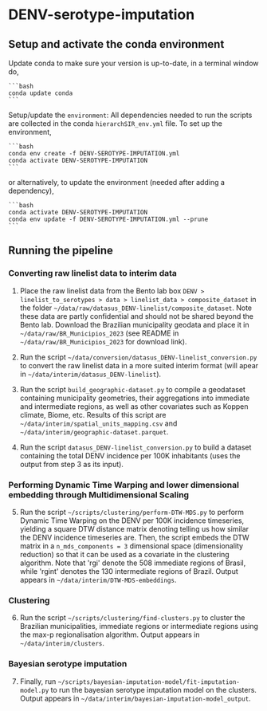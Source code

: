 # DENV-serotype-imputation

## Setup and activate the conda environment

Update conda to make sure your version is up-to-date, in a terminal window do,

    ```bash
    conda update conda
    ```

Setup/update the `environment`: All dependencies needed to run the scripts are collected in the conda `hierarchSIR_env.yml` file. To set up the environment,

    ```bash
    conda env create -f DENV-SEROTYPE-IMPUTATION.yml
    conda activate DENV-SEROTYPE-IMPUTATION
    ```

or alternatively, to update the environment (needed after adding a dependency),

    ```bash
    conda activate DENV-SEROTYPE-IMPUTATION
    conda env update -f DENV-SEROTYPE-IMPUTATION.yml --prune
    ```

## Running the pipeline

### Converting raw linelist data to interim data

1. Place the raw linelist data from the Bento lab box `DENV > linelist_to_serotypes > data > linelist_data > composite_dataset` in the folder `~/data/raw/datasus_DENV-linelist/composite_dataset`. Note these data are partly confidential and should not be shared beyond the Bento lab. Download the Brazilian municipality geodata and place it in `~/data/raw/BR_Municipios_2023` (see README in `~/data/raw/BR_Municipios_2023` for download link).

2. Run the script `~/data/conversion/datasus_DENV-linelist_conversion.py` to convert the raw linelist data in a more suited interim format (will apear in `~/data/interim/datasus_DENV-linelist`). 

3. Run the script `build_geographic-dataset.py` to compile a geodataset containing municipality geometries, their aggregations into immediate and intermediate regions, as well as other covariates such as Koppen climate, Biome, etc. Results of this script are `~/data/interim/spatial_units_mapping.csv` and `~/data/interim/geographic-dataset.parquet`.

4. Run the script `datasus_DENV-linelist_conversion.py` to build a dataset containing the total DENV incidence per 100K inhabitants (uses the output from step 3 as its input).

### Performing Dynamic Time Warping and lower dimensional embedding through Multidimensional Scaling

5. Run the script `~/scripts/clustering/perform-DTW-MDS.py` to perform Dynamic Time Warping on the DENV per 100K incidence timeseries, yielding a square DTW distance matrix denoting telling us how similar the DENV incidence timeseries are. Then, the script embeds the DTW matrix in a `n_mds_components = 3` dimensional space (dimensionality reduction) so that it can be used as a covariate in the clustering algorithm. Note that 'rgi' denote the 508 immediate regions of Brasil, while 'rgint' denotes the 130 intermediate regions of Brazil. Output appears in `~/data/interim/DTW-MDS-embeddings`.

### Clustering

6. Run the script `~/scripts/clustering/find-clusters.py` to cluster the Brazilian municipalities, immediate regions or intermediate regions using the max-p regionalisation algorithm. Output appears in `~/data/interim/clusters`.

### Bayesian serotype imputation

7. Finally, run `~/scripts/bayesian-imputation-model/fit-imputation-model.py` to run the bayesian serotype imputation model on the clusters. Output appears in `~/data/interim/bayesian-imputation-model_output`.
